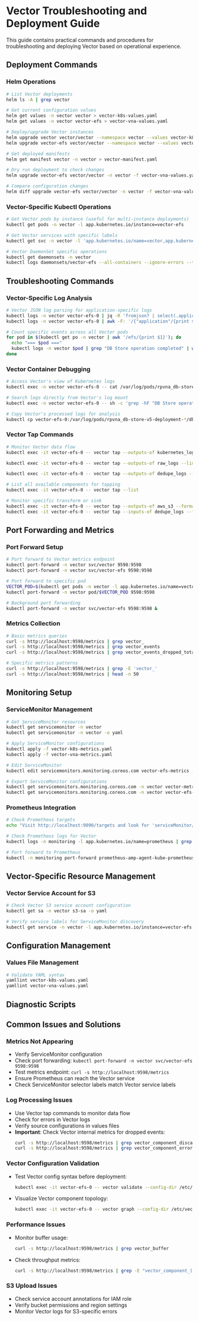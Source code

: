 # Vector Troubleshooting and Deployment Guide

This guide contains practical commands and procedures for troubleshooting and deploying Vector based on operational experience.

## Deployment Commands

### Helm Operations

```bash
# List Vector deployments
helm ls -A | grep vector

# Get current configuration values
helm get values -n vector vector > vector-k8s-values.yaml
helm get values -n vector vector-efs > vector-vna-values.yaml

# Deploy/upgrade Vector instances
helm upgrade vector vector/vector --namespace vector --values vector-k8s-values.yaml
helm upgrade vector-efs vector/vector --namespace vector --values vector-vna-values.yaml

# Get deployed manifests
helm get manifest vector -n vector > vector-manifest.yaml

# Dry run deployment to check changes
helm upgrade vector-efs vector/vector -n vector -f vector-vna-values.yaml --dry-run --debug

# Compare configuration changes
helm diff upgrade vector-efs vector/vector -n vector -f vector-vna-values.yaml
```

### Vector-Specific Kubectl Operations

```bash
# Get Vector pods by instance (useful for multi-instance deployments)
kubectl get pods -n vector -l app.kubernetes.io/instance=vector-efs

# Get Vector services with specific labels
kubectl get svc -n vector -l 'app.kubernetes.io/name=vector,app.kubernetes.io/instance=vector-efs'

# Vector DaemonSet specific operations
kubectl get daemonsets -n vector
kubectl logs daemonsets/vector-efs --all-containers --ignore-errors --timestamps
```

## Troubleshooting Commands

### Vector-Specific Log Analysis

```bash
# Vector JSON log parsing for application-specific logs
kubectl logs -n vector vector-efs-0 | jq -R 'fromjson? | select(.application | test("db-store-v5-deployment")) | .message'
kubectl logs -n vector vector-efs-0 | awk -F: '/{"application"/{print $2}' | sort | uniq -c

# Count specific events across all Vector pods
for pod in $(kubectl get po -n vector | awk '/efs/{print $1}'); do
  echo "=== $pod ==="
  kubectl logs -n vector $pod | grep "DB Store operation completed" | wc -l
done
```

### Vector Container Debugging

```bash
# Access Vector's view of Kubernetes logs
kubectl exec -n vector vector-efs-0 -- cat /var/log/pods/rpvna_db-store-v5-deployment-*/db-store/0.log

# Search logs directly from Vector's log mount
kubectl exec -n vector vector-efs-0 -- sh -c 'grep -hF "DB Store operation completed" /var/log/containers/db-store*log*'

# Copy Vector's processed logs for analysis
kubectl cp vector-efs-0:/var/log/pods/rpvna_db-store-v5-deployment-*/db-store/* . -n vector
```

### Vector Tap Commands

```bash
# Monitor Vector data flow
kubectl exec -it vector-efs-0 -- vector tap --outputs-of kubernetes_logs --inputs-of dbstore_metric --quiet --format json --limit 1000 --interval 100

kubectl exec -it vector-efs-0 -- vector tap --outputs-of raw_logs --limit 5000 | grep "DB Store operation completed" | wc -l

kubectl exec -it vector-efs-0 -- vector tap --outputs-of dedupe_logs --limit 5000 | grep "DB Store operation completed" | wc -l

# List all available components for tapping
kubectl exec -it vector-efs-0 -- vector tap --list

# Monitor specific transform or sink
kubectl exec -it vector-efs-0 -- vector tap --outputs-of aws_s3 --format json
kubectl exec -it vector-efs-0 -- vector tap --inputs-of dedupe_logs --format json
```

## Port Forwarding and Metrics

### Port Forward Setup

```bash
# Port forward to Vector metrics endpoint
kubectl port-forward -n vector svc/vector 9598:9598
kubectl port-forward -n vector svc/vector-efs 9598:9598

# Port forward to specific pod
VECTOR_POD=$(kubectl get pods -n vector -l app.kubernetes.io/name=vector -o jsonpath='{.items[0].metadata.name}')
kubectl port-forward -n vector pod/$VECTOR_POD 9598:9598

# Background port forwarding
kubectl port-forward -n vector svc/vector-efs 9598:9598 &
```

### Metrics Collection

```bash
# Basic metrics queries
curl -s http://localhost:9598/metrics | grep vector_
curl -s http://localhost:9598/metrics | grep vector_events
curl -s http://localhost:9598/metrics | grep vector_events_dropped_total

# Specific metrics patterns
curl -s http://localhost:9598/metrics | grep -E 'vector_'
curl -s http://localhost:9598/metrics | head -n 50
```

## Monitoring Setup

### ServiceMonitor Management

```bash
# Get ServiceMonitor resources
kubectl get servicemonitor -n vector
kubectl get servicemonitor -n vector -o yaml

# Apply ServiceMonitor configurations
kubectl apply -f vector-k8s-metrics.yaml
kubectl apply -f vector-vna-metrics.yaml

# Edit ServiceMonitor
kubectl edit servicemonitors.monitoring.coreos.com vector-efs-metrics -n vector

# Export ServiceMonitor configurations
kubectl get servicemonitors.monitoring.coreos.com -n vector vector-metrics -o yaml | kubectl neat > vector-k8s-metrics.yaml
kubectl get servicemonitors.monitoring.coreos.com -n vector vector-efs-metrics -o yaml | kubectl neat > vector-vna-metrics.yaml
```

### Prometheus Integration

```bash
# Check Prometheus targets
echo "Visit http://localhost:9090/targets and look for 'serviceMonitor/vector/vector-metrics'"

# Check Prometheus logs for Vector
kubectl logs -n monitoring -l app.kubernetes.io/name=prometheus | grep -i "vector\|servicemonitor" | tail -10

# Port forward to Prometheus
kubectl -n monitoring port-forward prometheus-amp-agent-kube-prometheus-prometheus-0 9090:9090
```

## Vector-Specific Resource Management

### Vector Service Account for S3

```bash
# Check Vector S3 service account configuration
kubectl get sa -n vector s3-sa -o yaml

# Verify service labels for ServiceMonitor discovery
kubectl get service -n vector -l app.kubernetes.io/instance=vector-efs --show-labels
```

## Configuration Management

### Values File Management

```bash
# Validate YAML syntax
yamllint vector-k8s-values.yaml
yamllint vector-vna-values.yaml
```

## Diagnostic Scripts

## Common Issues and Solutions

### Metrics Not Appearing
- Verify ServiceMonitor configuration
- Check port forwarding: `kubectl port-forward -n vector svc/vector-efs 9598:9598`
- Test metrics endpoint: `curl -s http://localhost:9598/metrics`
- Ensure Prometheus can reach the Vector service
- Check ServiceMonitor selector labels match Vector service labels

### Log Processing Issues
- Use Vector tap commands to monitor data flow
- Check for errors in Vector logs
- Verify source configurations in values files
- **Important**: Check Vector internal metrics for dropped events:
  ```bash
  curl -s http://localhost:9598/metrics | grep vector_component_discarded_events_total
  curl -s http://localhost:9598/metrics | grep vector_component_errors_total
  ```

### Vector Configuration Validation
- Test Vector config syntax before deployment:
  ```bash
  kubectl exec -it vector-efs-0 -- vector validate --config-dir /etc/vector
  ```
- Visualize Vector component topology:
  ```bash
  kubectl exec -it vector-efs-0 -- vector graph --config-dir /etc/vector
  ```

### Performance Issues
- Monitor buffer usage:
  ```bash
  curl -s http://localhost:9598/metrics | grep vector_buffer
  ```
- Check throughput metrics:
  ```bash
  curl -s http://localhost:9598/metrics | grep -E "vector_component_(received|sent)_events_total"
  ```

### S3 Upload Issues
- Check service account annotations for IAM role
- Verify bucket permissions and region settings
- Monitor Vector logs for S3-specific errors
